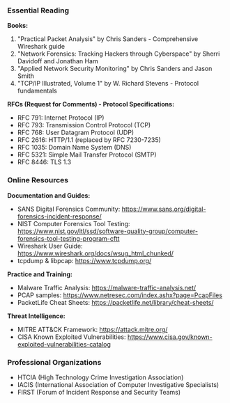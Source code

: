 ### Essential Reading

**Books:**
1. "Practical Packet Analysis" by Chris Sanders - Comprehensive Wireshark guide
2. "Network Forensics: Tracking Hackers through Cyberspace" by Sherri Davidoff and Jonathan Ham
3. "Applied Network Security Monitoring" by Chris Sanders and Jason Smith
4. "TCP/IP Illustrated, Volume 1" by W. Richard Stevens - Protocol fundamentals

**RFCs (Request for Comments) - Protocol Specifications:**
- RFC 791: Internet Protocol (IP)
- RFC 793: Transmission Control Protocol (TCP)
- RFC 768: User Datagram Protocol (UDP)
- RFC 2616: HTTP/1.1 (replaced by RFC 7230-7235)
- RFC 1035: Domain Name System (DNS)
- RFC 5321: Simple Mail Transfer Protocol (SMTP)
- RFC 8446: TLS 1.3

### Online Resources

**Documentation and Guides:**
- SANS Digital Forensics Community: https://www.sans.org/digital-forensics-incident-response/
- NIST Computer Forensics Tool Testing: https://www.nist.gov/itl/ssd/software-quality-group/computer-forensics-tool-testing-program-cftt
- Wireshark User Guide: https://www.wireshark.org/docs/wsug_html_chunked/
- tcpdump & libpcap: https://www.tcpdump.org/

**Practice and Training:**
- Malware Traffic Analysis: https://malware-traffic-analysis.net/
- PCAP samples: https://www.netresec.com/index.ashx?page=PcapFiles
- PacketLife Cheat Sheets: https://packetlife.net/library/cheat-sheets/

**Threat Intelligence:**
- MITRE ATT&CK Framework: https://attack.mitre.org/
- CISA Known Exploited Vulnerabilities: https://www.cisa.gov/known-exploited-vulnerabilities-catalog

### Professional Organizations

- HTCIA (High Technology Crime Investigation Association)
- IACIS (International Association of Computer Investigative Specialists)
- FIRST (Forum of Incident Response and Security Teams)
